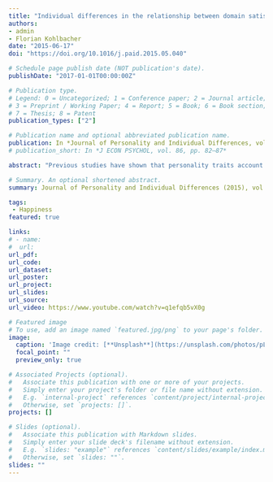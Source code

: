 ```yaml
---
title: "Individual differences in the relationship between domain satisfaction and happiness: The moderating role of domain importance"
authors:
- admin
- Florian Kohlbacher
date: "2015-06-17"
doi: "https://doi.org/10.1016/j.paid.2015.05.040"

# Schedule page publish date (NOT publication's date).
publishDate: "2017-01-01T00:00:00Z"

# Publication type.
# Legend: 0 = Uncategorized; 1 = Conference paper; 2 = Journal article;
# 3 = Preprint / Working Paper; 4 = Report; 5 = Book; 6 = Book section;
# 7 = Thesis; 8 = Patent
publication_types: ["2"]

# Publication name and optional abbreviated publication name.
publication: In *Journal of Personality and Individual Differences, vol. 86, pp. 82–87*
# publication_short: In *J ECON PSYCHOL, vol. 86, pp. 82–87*

abstract: "Previous studies have shown that personality traits account for a substantial amount of variance in individual levels of subjective well-being (SWB). However, these studies are limited in their ability to explain the intra- and interindividual differences in the processes of SWB. To redress this shortcoming, researchers have focused on moderators of the relationship between domain satisfaction and global life satisfaction. However, those studies assume only one specific type of interaction pattern for all life domains. Based on a national probability sample from Japan this paper analyzes the role of domain importance in the relationship between domain satisfaction and the overall SWB level. Our study is the first to explore different kinds of interaction patterns in the importance satisfaction moderation of life domains. We identify four different types of domains: (i) domains in which satisfaction correlates with happiness only when the domain is considered as important; (ii) domains in which satisfaction correlates with happiness no matter whether it is considered as important or not; (iii) domains in which the slope of the correlation between satisfaction and happiness increases when it is considered as important and (iv) domains which show no correlation with happiness not matter whether it is considered as important or not."

# Summary. An optional shortened abstract.
summary: Journal of Personality and Individual Differences (2015), vol. 86, pp. 82–87

tags:
 - Happiness
featured: true

links:
# - name: 
#  url: 
url_pdf: 
url_code: 
url_dataset: 
url_poster: 
url_project: 
url_slides: 
url_source: 
url_video: https://www.youtube.com/watch?v=q1efqb5vX0g

# Featured image
# To use, add an image named `featured.jpg/png` to your page's folder. 
image:
  caption: 'Image credit: [**Unsplash**](https://unsplash.com/photos/pLCdAaMFLTE)'
  focal_point: ""
  preview_only: true

# Associated Projects (optional).
#   Associate this publication with one or more of your projects.
#   Simply enter your project's folder or file name without extension.
#   E.g. `internal-project` references `content/project/internal-project/index.md`.
#   Otherwise, set `projects: []`.
projects: []

# Slides (optional).
#   Associate this publication with Markdown slides.
#   Simply enter your slide deck's filename without extension.
#   E.g. `slides: "example"` references `content/slides/example/index.md`.
#   Otherwise, set `slides: ""`.
slides: ""
---
```



